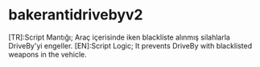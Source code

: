 # bakerantidrivebyv2
[TR]:Script Mantığı; Araç içerisinde iken blackliste alınmış silahlarla DriveBy'yi engeller.  [EN]:Script Logic; It prevents DriveBy with blacklisted weapons in the vehicle.
